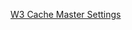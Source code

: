 [W3 Cache Master Settings](https://gist.githubusercontent.com/mitchierichie/407650947716956e9426545d6c240749/raw/64839e1406a4ee78d36864a1697a6cd91738bb30/w3-cache-master.json)
